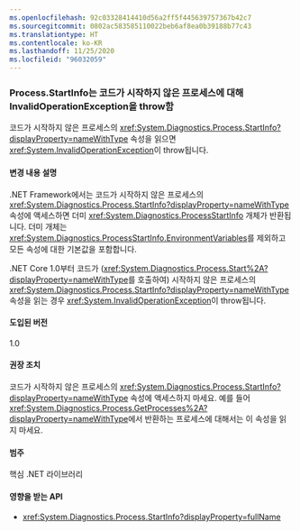 ```yaml
---
ms.openlocfilehash: 92c03328414410d56a2ff5f445639757367b42c7
ms.sourcegitcommit: 0802ac583585110022beb6af8ea0b39188b77c43
ms.translationtype: HT
ms.contentlocale: ko-KR
ms.lasthandoff: 11/25/2020
ms.locfileid: "96032059"
---
```

### <a name="processstartinfo-throws-invalidoperationexception-for-processes-you-didnt-start"></a>Process.StartInfo는 코드가 시작하지 않은 프로세스에 대해 InvalidOperationException을 throw함

코드가 시작하지 않은 프로세스의 <xref:System.Diagnostics.Process.StartInfo?displayProperty=nameWithType> 속성을 읽으면 <xref:System.InvalidOperationException>이 throw됩니다.

#### <a name="change-description"></a>변경 내용 설명

.NET Framework에서는 코드가 시작하지 않은 프로세스의 <xref:System.Diagnostics.Process.StartInfo?displayProperty=nameWithType> 속성에 액세스하면 더미 <xref:System.Diagnostics.ProcessStartInfo> 개체가 반환됩니다. 더미 개체는 <xref:System.Diagnostics.ProcessStartInfo.EnvironmentVariables>를 제외하고 모든 속성에 대한 기본값을 포함합니다.

.NET Core 1.0부터 코드가 (<xref:System.Diagnostics.Process.Start%2A?displayProperty=nameWithType>를 호출하여) 시작하지 않은 프로세스의 <xref:System.Diagnostics.Process.StartInfo?displayProperty=nameWithType> 속성을 읽는 경우 <xref:System.InvalidOperationException>이 throw됩니다.

#### <a name="version-introduced"></a>도입된 버전

1.0

#### <a name="recommended-action"></a>권장 조치

코드가 시작하지 않은 프로세스의 <xref:System.Diagnostics.Process.StartInfo?displayProperty=nameWithType> 속성에 액세스하지 마세요. 예를 들어 <xref:System.Diagnostics.Process.GetProcesses%2A?displayProperty=nameWithType>에서 반환하는 프로세스에 대해서는 이 속성을 읽지 마세요.

#### <a name="category"></a>범주

핵심 .NET 라이브러리

#### <a name="affected-apis"></a>영향을 받는 API

- <xref:System.Diagnostics.Process.StartInfo?displayProperty=fullName>

<!--

#### Affected APIs

- `P:System.Diagnostics.Process.StartInfo`

-->
